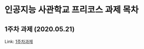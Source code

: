 # 인공지능 사관학교 프리코스 과제 목차

## 1주차 과제 (2020.05.21)
Link:
[1주차과제](https://github.com/Taeyeop-Kim-96/Pre-course-assignment/blob/master/1week.ipynb "Go 1주차")
